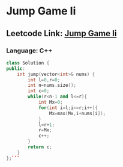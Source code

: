 # Jump Game Ii

## Leetcode Link: [Jump Game Ii](https://leetcode.com/problems/jump-game-ii/)
### Language: C++

```cpp
class Solution {
public:
    int jump(vector<int>& nums) {
        int l=0,r=0;
        int n=nums.size();
        int c=0;
        while(r<n-1 and l<=r){
            int Mx=0;
            for(int i=l;i<=r;i++){
                Mx=max(Mx,i+nums[i]);
            }
            l=r+1;
            r=Mx;
            c++;
        }
        return c;
    }
};```



